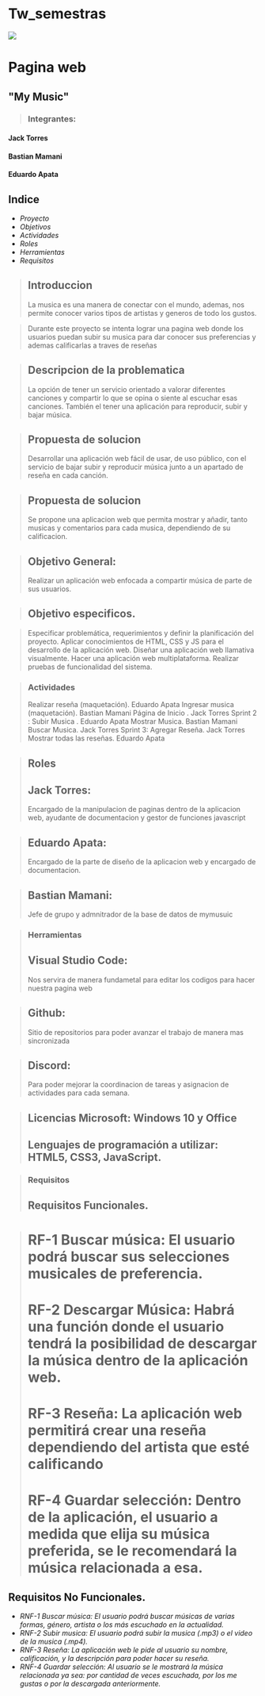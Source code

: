 # Tw_semestras
![](https://www.uta.cl/wp-content/uploads/2018/11/logoweb_UTA.png)
# Pagina web
## "My Music"

> ###  Integrantes:
#### Jack Torres
#### Bastian Mamani
#### Eduardo Apata

## Indice
- *Proyecto*
- *Objetivos*
- *Actividades*
- *Roles*
- *Herramientas*
- *Requisitos*

> ## Introduccion
>La musica es una manera de conectar con el mundo, ademas, nos permite conocer varios tipos de artistas y generos de todo los gustos.

> Durante este proyecto se intenta lograr una pagina web donde los usuarios puedan subir su musica para dar conocer sus preferencias y ademas calificarlas a traves de reseñas

> ## Descripcion de la problematica
>La opción de tener un servicio orientado a valorar diferentes canciones y compartir lo que se opina o siente al escuchar esas canciones. También el tener una aplicación para reproducir, subir y bajar música.

> ## Propuesta de solucion
> Desarrollar una aplicación web fácil de usar, de uso público, con el servicio de bajar subir y reproducir música junto a un apartado de reseña en cada canción. 

> ## Propuesta de solucion
> Se propone una aplicacion web que permita mostrar y añadir, tanto musicas y comentarios para cada musica, dependiendo de su calificacion.

> ## Objetivo General:
> Realizar un aplicación web enfocada a compartir música de parte de sus usuarios.

> ## Objetivo especificos.

> Especificar problemática, requerimientos y definir la planificación del proyecto.
> Aplicar conocimientos de HTML, CSS y JS para el desarrollo de la aplicación web.
> Diseñar una aplicación web llamativa visualmente.
> Hacer una aplicación web multiplataforma.
> Realizar pruebas de funcionalidad del sistema.

> ### Actividades
> Realizar reseña (maquetación).                   Eduardo Apata
> Ingresar musica (maquetación).                   Bastian Mamani
> Página de Inicio .                               Jack Torres
> Sprint 2 :
> Subir Musica  .                                  Eduardo Apata
> Mostrar Musica.                                  Bastian Mamani   
> Buscar Musica.                                   Jack Torres
> Sprint 3:
> Agregar Reseña.                                  Jack Torres
> Mostrar todas las reseñas.                       Eduardo Apata


> ## Roles
> ## Jack Torres:
>Encargado de la manipulacion de paginas dentro de la aplicacion web, ayudante de documentacion y gestor de funciones javascript

> ## Eduardo Apata:
>Encargado de la parte de diseño de la aplicacion web y encargado de documentacion.

> ## Bastian Mamani:
> Jefe de grupo y admnitrador de la base de datos de mymusuic

> ### Herramientas
> ## Visual Studio Code:
> Nos servira de manera fundametal para editar los codigos para hacer nuestra pagina web

> ## Github:
> Sitio de repositorios para poder avanzar el trabajo de manera mas sincronizada

> ## Discord:
> Para poder mejorar la coordinacion de tareas y asignacion de actividades para cada semana.

> ## Licencias Microsoft: Windows 10 y Office
> ## Lenguajes de programación a utilizar: HTML5, CSS3, JavaScript.


> ### Requisitos
> ##  Requisitos Funcionales.

> # RF-1 Buscar música: El usuario podrá buscar sus selecciones musicales de preferencia.
> # RF-2 Descargar Música: Habrá una función donde el usuario tendrá la posibilidad de descargar la música dentro de la aplicación web.
> # RF-3 Reseña: La aplicación web permitirá crear una reseña dependiendo del artista que esté calificando
> # RF-4 Guardar selección: Dentro de la aplicación, el usuario a medida que elija su música preferida, se le recomendará la música relacionada a esa.


## Requisitos No Funcionales.
- *RNF-1  Buscar música: El usuario podrá buscar músicas de varias formas, género, artista o los más escuchado en la actualidad.*
- *RNF-2 Subir musica: El usuario podrá subir la musica (.mp3) o el video de la musica (.mp4).*
- *RNF-3 Reseña: La aplicación web le pide al usuario su nombre, calificación, y la descripción para poder hacer su reseña.*
- *RNF-4 Guardar selección: Al usuario se le mostrará la música relacionada ya sea: por cantidad de veces escuchada, por los me gustas o por la descargada anteriormente.*


